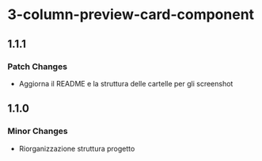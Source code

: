 # 3-column-preview-card-component

## 1.1.1

### Patch Changes

- Aggiorna il README e la struttura delle cartelle per gli screenshot

## 1.1.0

### Minor Changes

- Riorganizzazione struttura progetto
